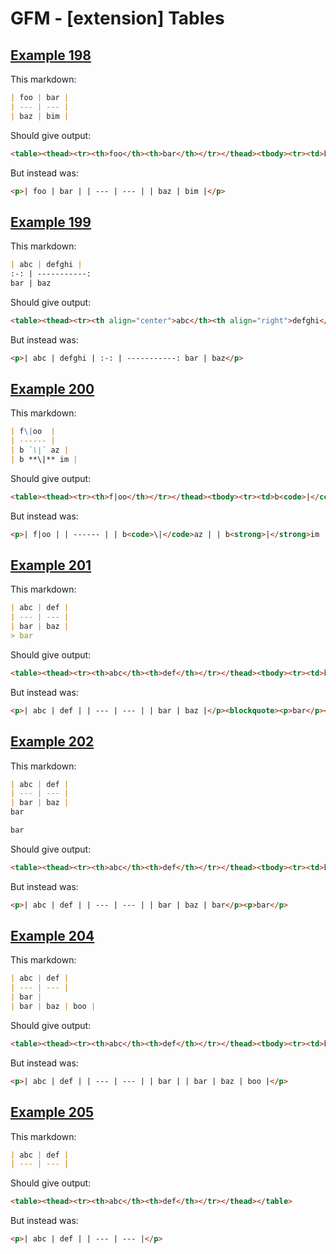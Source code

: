 # GFM - [extension] Tables

## [Example 198](https://github.github.com/gfm/#example-198)

This markdown:

````````````markdown
| foo | bar |
| --- | --- |
| baz | bim |
````````````

Should give output:

````````````html
<table><thead><tr><th>foo</th><th>bar</th></tr></thead><tbody><tr><td>baz</td><td>bim</td></tr></tbody></table>
````````````

But instead was:

````````````html
<p>| foo | bar | | --- | --- | | baz | bim |</p>
````````````
## [Example 199](https://github.github.com/gfm/#example-199)

This markdown:

````````````markdown
| abc | defghi |
:-: | -----------:
bar | baz
````````````

Should give output:

````````````html
<table><thead><tr><th align="center">abc</th><th align="right">defghi</th></tr></thead><tbody><tr><td align="center">bar</td><td align="right">baz</td></tr></tbody></table>
````````````

But instead was:

````````````html
<p>| abc | defghi | :-: | -----------: bar | baz</p>
````````````
## [Example 200](https://github.github.com/gfm/#example-200)

This markdown:

````````````markdown
| f\|oo  |
| ------ |
| b `\|` az |
| b **\|** im |
````````````

Should give output:

````````````html
<table><thead><tr><th>f|oo</th></tr></thead><tbody><tr><td>b<code>|</code>az</td></tr><tr><td>b<strong>|</strong>im</td></tr></tbody></table>
````````````

But instead was:

````````````html
<p>| f|oo | | ------ | | b<code>\|</code>az | | b<strong>|</strong>im |</p>
````````````
## [Example 201](https://github.github.com/gfm/#example-201)

This markdown:

````````````markdown
| abc | def |
| --- | --- |
| bar | baz |
> bar
````````````

Should give output:

````````````html
<table><thead><tr><th>abc</th><th>def</th></tr></thead><tbody><tr><td>bar</td><td>baz</td></tr></tbody></table><blockquote><p>bar</p></blockquote>
````````````

But instead was:

````````````html
<p>| abc | def | | --- | --- | | bar | baz |</p><blockquote><p>bar</p></blockquote>
````````````
## [Example 202](https://github.github.com/gfm/#example-202)

This markdown:

````````````markdown
| abc | def |
| --- | --- |
| bar | baz |
bar

bar
````````````

Should give output:

````````````html
<table><thead><tr><th>abc</th><th>def</th></tr></thead><tbody><tr><td>bar</td><td>baz</td></tr><tr><td>bar</td><td></td></tr></tbody></table><p>bar</p>
````````````

But instead was:

````````````html
<p>| abc | def | | --- | --- | | bar | baz | bar</p><p>bar</p>
````````````
## [Example 204](https://github.github.com/gfm/#example-204)

This markdown:

````````````markdown
| abc | def |
| --- | --- |
| bar |
| bar | baz | boo |
````````````

Should give output:

````````````html
<table><thead><tr><th>abc</th><th>def</th></tr></thead><tbody><tr><td>bar</td><td></td></tr><tr><td>bar</td><td>baz</td></tr></tbody></table>
````````````

But instead was:

````````````html
<p>| abc | def | | --- | --- | | bar | | bar | baz | boo |</p>
````````````
## [Example 205](https://github.github.com/gfm/#example-205)

This markdown:

````````````markdown
| abc | def |
| --- | --- |
````````````

Should give output:

````````````html
<table><thead><tr><th>abc</th><th>def</th></tr></thead></table>
````````````

But instead was:

````````````html
<p>| abc | def | | --- | --- |</p>
````````````
